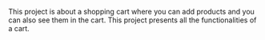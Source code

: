 This project is about a shopping cart where you can add products and you can also see them in the cart. This project presents all the functionalities of a cart.
